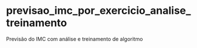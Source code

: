 # previsao_imc_por_exercicio_analise_treinamento
Previsão do IMC com análise e treinamento de algoritmo
